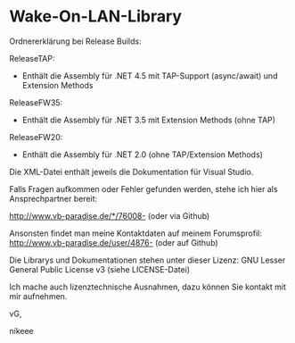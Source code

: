Wake-On-LAN-Library
===================

Ordnererklärung bei Release Builds:

ReleaseTAP:
- Enthält die Assembly für .NET 4.5 mit TAP-Support (async/await) und Extension Methods

ReleaseFW35:
- Enthält die Assembly für .NET 3.5 mit Extension Methods (ohne TAP)

ReleaseFW20:
- Enthält die Assembly für .NET 2.0 (ohne TAP/Extension Methods)

Die XML-Datei enthält jeweils die Dokumentation für Visual Studio.

Falls Fragen aufkommen oder Fehler gefunden werden, stehe ich hier als Ansprechpartner bereit:

http://www.vb-paradise.de/*/76008-
(oder via Github)

Ansonsten findet man meine Kontaktdaten auf meinem Forumsprofil:
http://www.vb-paradise.de/user/4876-
(oder auf Github)

Die Librarys und Dokumentationen stehen unter dieser Lizenz:
GNU Lesser General Public License v3 (siehe LICENSE-Datei)

Ich mache auch lizenztechnische Ausnahmen, dazu können Sie kontakt mit mir aufnehmen.

vG,

nikeee